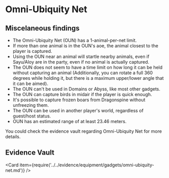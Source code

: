 # Omni-Ubiquity Net

## Miscelaneous findings

* The Omni-Ubiquity Net (OUN) has a 1-animal-per-net limit.
* If more than one animal is in the OUN's aoe, the animal closest to the player is captured.
* Using the OUN near an animal will startle nearby animals, even if Sayu/Aloy are in the party, even if no animal is actually captured.
* The OUN does not seem to have a time limit on how long it can be held without capturing an animal (Additionally, you can rotate a full 360 degrees while holding it, but there is a maximum upper/lower angle that it can be aimed).
* The OUN can't be used in Domains or Abyss, like most other gadgets.
* The OUN can capture birds in midair if the player is quick enough.
* It's possible to capture frozen boars from Dragonspine without unfreezing them.
* The OUN can be used in another player's world, regardless of guest/host status.
* OUN has an estimated range of at least 23.46 meters.

You could check the evidence vault regarding Omni-Ubiquity Net for more details.

## Evidence Vault

<Card item={require('../../evidence/equipment/gadgets/omni-ubiquity-net.md')} />
